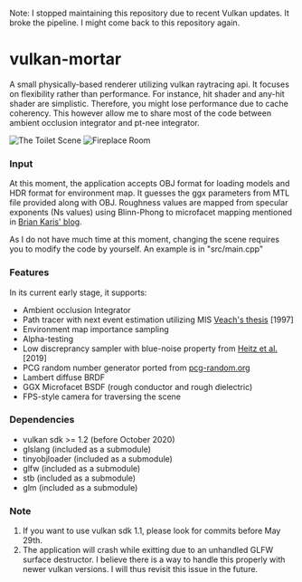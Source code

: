 Note: I stopped maintaining this repository due to recent Vulkan updates. It broke the pipeline. I might come back to this repository again.

# vulkan-mortar

A small physically-based renderer utilizing vulkan raytracing api. It focuses on flexibility rather than performance. For instance, hit shader and any-hit shader are simplistic. Therefore, you might lose performance due to cache coherency. This however allow me to share most of the code between ambient occlusion integrator and pt-nee integrator.

![The Toilet Scene](https://raw.githubusercontent.com/jamornsriwasansak/vulkan-mortar/master/readme/toilet.jpg)
![Fireplace Room](https://raw.githubusercontent.com/jamornsriwasansak/vulkan-mortar/master/readme/fireplace.jpg)

### Input
At this moment, the application accepts OBJ format for loading models and HDR format for environment map.
It guesses the ggx parameters from MTL file provided along with OBJ.
Roughness values are mapped from specular exponents (Ns values) using Blinn-Phong to microfacet mapping mentioned in [Brian Karis' blog](http://graphicrants.blogspot.com/2013/08/specular-brdf-reference.html).

As I do not have much time at this moment, changing the scene requires you to modify the code by yourself.
An example is in "src/main.cpp"

### Features
In its current early stage, it supports:
* Ambient occlusion Integrator
* Path tracer with next event estimation utilizing MIS [Veach's thesis](https://graphics.stanford.edu/papers/veach_thesis) \[1997]
* Environment map importance sampling
* Alpha-testing
* Low discreprancy sampler with blue-noise property from [Heitz et al.](https://eheitzresearch.wordpress.com/762-2/) \[2019]
* PCG random number generator ported from [pcg-random.org](https://www.pcg-random.org/)
* Lambert diffuse BRDF
* GGX Microfacet BSDF (rough conductor and rough dielectric)
* FPS-style camera for traversing the scene


### Dependencies
* vulkan sdk >= 1.2 (before October 2020)
* glslang (included as a submodule)
* tinyobjloader (included as a submodule)
* glfw (included as a submodule)
* stb (included as a submodule)
* glm (included as a submodule)

### Note
1. If you want to use vulkan sdk 1.1, please look for commits before May 29th.
2. The application will crash while exitting due to an unhandled GLFW surface destructor. I believe there is a way to handle this properly with newer vulkan versions. I will thus revisit this issue in the future.
